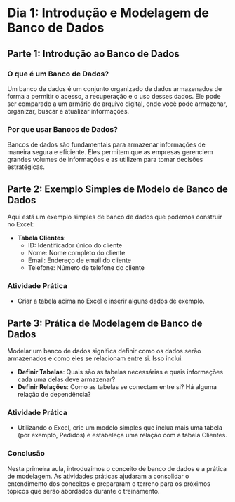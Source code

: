 # Dia 1: Introdução e Modelagem de Banco de Dados

## Parte 1: Introdução ao Banco de Dados

### O que é um Banco de Dados?
Um banco de dados é um conjunto organizado de dados armazenados de forma a permitir o acesso, a recuperação e o uso desses dados. Ele pode ser comparado a um armário de arquivo digital, onde você pode armazenar, organizar, buscar e atualizar informações.

### Por que usar Bancos de Dados?
Bancos de dados são fundamentais para armazenar informações de maneira segura e eficiente. Eles permitem que as empresas gerenciem grandes volumes de informações e as utilizem para tomar decisões estratégicas.

## Parte 2: Exemplo Simples de Modelo de Banco de Dados

Aqui está um exemplo simples de banco de dados que podemos construir no Excel:

- **Tabela Clientes**:
    - ID: Identificador único do cliente
    - Nome: Nome completo do cliente
    - Email: Endereço de email do cliente
    - Telefone: Número de telefone do cliente

### Atividade Prática
- Criar a tabela acima no Excel e inserir alguns dados de exemplo.

## Parte 3: Prática de Modelagem de Banco de Dados

Modelar um banco de dados significa definir como os dados serão armazenados e como eles se relacionam entre si. Isso inclui:

- **Definir Tabelas**: Quais são as tabelas necessárias e quais informações cada uma delas deve armazenar?
- **Definir Relações**: Como as tabelas se conectam entre si? Há alguma relação de dependência?

### Atividade Prática
- Utilizando o Excel, crie um modelo simples que inclua mais uma tabela (por exemplo, Pedidos) e estabeleça uma relação com a tabela Clientes.

### Conclusão
Nesta primeira aula, introduzimos o conceito de banco de dados e a prática de modelagem. As atividades práticas ajudaram a consolidar o entendimento dos conceitos e prepararam o terreno para os próximos tópicos que serão abordados durante o treinamento.
